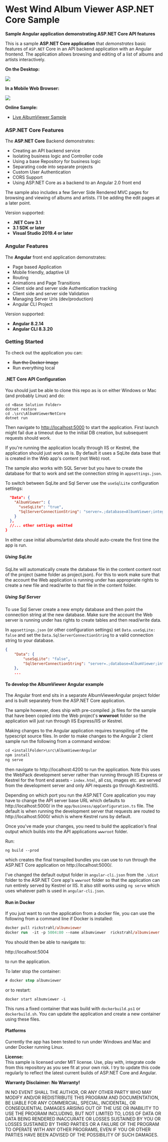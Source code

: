 # West Wind Album Viewer ASP.NET Core Sample

**Sample Angular application demonstrating ASP.NET Core API features**

This is a sample **ASP.NET Core application** that *demonstrates* basic features of `ASP.NET` Core in an API backend application with an Angular frontend. The application allows browsing and editing of a list of albums and artists interactively.

**On the Desktop:**

![](AlbumViewer.png)

**In a Mobile Web Browser:**

![](AlbumViewerMobile.jpg)

**Online Sample:**
* [Live AlbumViewer Sample](https://albumviewer.west-wind.com)

### ASP.NET Core Features
The **ASP.NET Core** Backend demonstrates:

* Creating an API backend service
* Isolating business logic and Controller code
* Using a base Repository for business logic
* Separating code into separate projects
* Custom User Authentication
* CORS Support
* Using ASP.NET Core as a backend to an Angular 2.0 front end

The sample also includes a few Server Side Rendered MVC pages for browsing and viewing of albums and artists. I'll be adding the edit pages at a later point.

Version supported:  
* **.NET Core 3.1**
* **3.1 SDK or later**
* **Visual Studio 2019.4 or later**

### Angular Features
The **Angular** front end application demonstrates:

* Page based Application
* Mobile friendly, adaptive UI
* Routing
* Animations and Page Transitions
* Client side and server side Authentication tracking
* Client side and server side Validation
* Managing Server Urls (dev/production)
* Angular CLI Project

Version supported:  
* **Angular 8.2.14**  
* **Angular CLI 8.3.20**


### Getting Started
To check out the application you can:

* ~~Run the Docker Image~~
* Run everything local

#### .NET Core API Configuration
You should just be able to clone this repo as is on either Windows or Mac (and probably Linux) and do:

```
cd <Base Solution Folder>
dotnet restore
cd .\src\AlbumViewerNetCore
dotnet run
```

Then navigate to [http://localhost:5000](http://localhost:5000) to start the application. First launch might fail due a timeout due to the initial DB creation, but subsequent requests should work.

If you're running the application locally through IIS or Kestrel, the application should just work as is. By default it uses a SqLite data base that is created in the Web app's content (not Web) root. 

The sample also works with SQL Server but you have to create the database for that to work and set the connection string in `appsettings.json`. 


To switch between SqLite and Sql Server use the `useSqlLite` configuration settings:

```json
  "Data": {
    "AlbumViewer": {
      "useSqLite": "true",
      "SqlServerConnectionString": "server=.;database=AlbumViewer;integrated security=true;",
    } 
  },
  //... other settings omitted
}
```  

In either case initial albums/artist data should auto-create the first time the app is run.

##### Using SqLite
SqLite will automatically create the database file in the content content root of the project (same folder as project.json). For this to work make sure that the account the Web application is running under has appropriate rights to create a new file and read/write to that file in the content folder.

##### Using Sql Server
To use Sql Server create a new empty database and then point the connection string at the new database. Make sure the account the Web server is running under has rights to create tables and then read/write data.

In `appsettings.json` (or other configuration settings) set `Data.useSqLite: false` and set the `Data.SqlServerConnectionString` to a valid connection string to your database.

```json
{
    "Data": {
        "useSqLite": "false",
        "SqlServerConnectionString": "server=.;database=AlbumViewer;integrated security=true;MultipleActiveResultSets=true;App=AlbumViewer"
    },
    ...
```    

#### To develop the AlbumViewer Angular example
The Angular front end sits in a separate AlbumViewerAngular project folder and is built separately from the ASP.NET Core application.

The sample however, does ship with pre-compiled .js files for the sample that have been copied into the Web project's **wwwroot** folder so the application will just run through IIS Express/IIS or Kestrel.

Making changes to the Angular application requires transpiling of the typescript source files. In order to make changes to the Angular 2 client sample run the following from a command window:

```ps
cd <installFolder>\src\AlbumViewerAngular
npm install
ng serve
```

then navigate to http://localhost:4200 to run the application. Note this uses the WebPack development server rather than running through IIS Express or Kestrel for the front end assets - `index.html`, all css, images etc. are served from the development server and only API requests go through Kestrel/IIS.

Depending on which port you run the ASP.NET Core application you may have to change the API server base URL which defaults to http://localhost:5000/ in the `app/business/appConfiguration.ts` file. The default is when running the development server that requests are routed to http://localhost:5000/ which is where Kestrel runs by default.

Once you've made your changes, you need to build the application's final output which builds into the API applications `wwwroot` folder.

Run:

```
ng build --prod
```

which creates the final transpiled bundles you can use to run through the ASP.NET Core application on http://localhost:5000/. 

I've changed the default output folder in `angular-cli.json` from the `.\dist` folder to the ASP.NET Core app's `wwwroot` folder so that the application can run entirely served by Kestrel or IIS. It also still works using `ng serve` which uses whatever path is used in `angular-cli.json`.

#### Run in Docker
If you just want to run the application from a docker file, you can use the following from a command line if Docker is installed:

```ps
docker pull rickstrahl/albumviewer
docker run  -it -p 5004:80 --name albumviewer  rickstrahl/albumviewer
```

You should then be able to navigate to:

http://localhost:5004

to run the application.

To later stop the container:

```ps
# docker stop albumviewer
```

or to restart:

```
docker start albumviewer -i
```

This runs a fixed container that was build with `dockerbuild.ps1` or `dockerbuild.sh`. You can update the application and create a new container using these files.

#### Platforms 
Currently the app has been tested to run under Windows and Mac and under Docker running Linux.

**License:**  
This sample is licensed under MIT license. Use, play with, integrate code from
this repository as you see fit at your own risk. I try to update this code regularly to reflect the latest current builds of ASP.NET Core and Angular.

**Warranty Disclaimer: No Warranty!**

IN NO EVENT SHALL THE AUTHOR, OR ANY OTHER PARTY WHO MAY MODIFY
AND/OR REDISTRIBUTE THIS PROGRAM AND DOCUMENTATION, BE LIABLE 
FOR ANY COMMERCIAL, SPECIAL, INCIDENTAL, OR CONSEQUENTIAL DAMAGES
ARISING OUT OF THE USE OR INABILITY TO USE THE PROGRAM INCLUDING, 
BUT NOT LIMITED TO, LOSS OF DATA OR DATA BEING RENDERED INACCURATE
OR LOSSES SUSTAINED BY YOU OR LOSSES SUSTAINED BY THIRD PARTIES OR
A FAILURE OF THE PROGRAM TO OPERATE WITH ANY OTHER PROGRAMS, EVEN
IF YOU OR OTHER PARTIES HAVE BEEN ADVISED OF THE POSSIBILITY OF 
SUCH DAMAGES.
